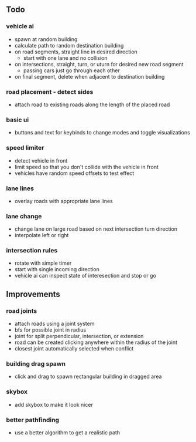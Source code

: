 
## Todo

### vehicle ai
- spawn at random building
- calculate path to random destination building
- on road segments, straight line in desired direction
    - start with one lane and no collision
- on intersections, straight, turn, or uturn for desired new road segment
    - passing cars just go through each other
- on final segment, delete when adjacent to destination building

### road placement - detect sides
- attach road to existing roads along the length of the placed road

### basic ui
- buttons and text for keybinds to change modes and toggle visualizations

### speed limiter
- detect vehicle in front
- limit speed so that you don't collide with the vehicle in front
- vehicles have random speed offsets to test effect

### lane lines
- overlay roads with appropriate lane lines

### lane change
- change lane on large road based on next intersection turn direction
- interpolate left or right

### intersection rules
- rotate with simple timer
- start with single incoming direction
- vehicle ai can inspect state of interesection and stop or go

## Improvements

### road joints
- attach roads using a joint system
- bfs for possible joint in radius
- joint for split perpendicular, intersection, or extension
- road can be created clicking anywhere within the radius of the joint
- closest joint automatically selected when conflict

### building drag spawn
- click and drag to spawn rectangular building in dragged area

### skybox
- add skybox to make it look nicer

### better pathfinding
- use a better algorithm to get a realistic path